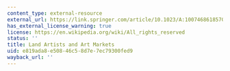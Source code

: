 ```yaml
---
content_type: external-resource
external_url: https://link.springer.com/article/10.1023/A:1007468618570
has_external_license_warning: true
license: https://en.wikipedia.org/wiki/All_rights_reserved
status: ''
title: Land Artists and Art Markets
uid: e819ada8-e508-46c5-8d7e-7ec79300fed9
wayback_url: ''
---
```

